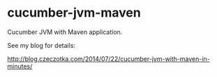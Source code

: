 cucumber-jvm-maven
==================

Cucumber JVM with Maven application.

See my blog for details:

http://blog.czeczotka.com/2014/07/22/cucumber-jvm-with-maven-in-minutes/
